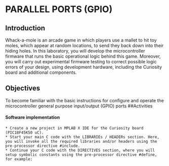 # PARALLEL PORTS (GPIO)
## Introduction
Whack-a-mole is an arcade game in which players use a mallet to hit toy moles, which appear at random locations, to send they back down into their hiding holes. In this laboratory, you will develop the microcontroller firmware that runs the basic operational logic behind this game. Moreover, you will carry out experimental firmware testing to correct possible logic errors of your design, using development hardware, including the Curiosity board and additional components. 

## Objectives
To become familiar with the basic instructions for configure and operate the microcontroller general purpose input/output (GPIO) ports 
##Activities

#### Software implementation
    * Create a new project in MPLAB X IDE for the Curiosity board (PIC18F45K50 uC).
    * Start your main C code with the LIBRARIEs / HEADERs section. Here, you will invoke all the required libraries and/or headers using the pre-processor directive #include.
    * Continue your C code with the DIRECTIVES section, where you will setup symbolic constants using the pre-processor directive #define, for example:
